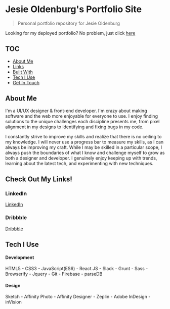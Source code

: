 # Jesie Oldenburg's Portfolio Site
> Personal portfolio repository for Jesie Oldenburg

Looking for my deployed portfolio? No problem, just click [here](https://jesieoldenburg.github.io/)

## TOC
* [About Me](#about-me)
* [Links](#check-out-my-links!)
* [Built With](#built-with)
* [Tech I Use](#tech-i-use)
* [Get In Touch](#get-in-touch)

## About Me
I'm a UI/UX designer & front-end developer. I'm crazy about making software and the web more enjoyable for everyone to use. I enjoy finding solutions to the unique challenges each discipline presents me, from pixel alignment in my designs to identifying and fixing bugs in my code.

I constantly strive to improve my skills and realize that there is no ceiling to my knowledge. I will never use a progress bar to measure my skills, as I can always be improving my craft. While I may be skilled in a particular scope, I always push the boundaries of what I know and challenge myself to grow as both a designer and developer. I genuinely enjoy keeping up with trends, learning about the latest tech, and experimenting with new techniques.

## Check Out My Links!
### LinkedIn
[LinkedIn](https://www.linkedin.com/in/jesieoldenburg/)

### Dribbble
[Dribbble](https://dribbble.com/jesieOldenburg)

## Tech I Use
#### Development
HTML5 - CSS3 - JavaScript(ES6) - React JS - Slack - Grunt - Sass - Browserify - Jquery - Git - Firebase - parseDB

#### Design
Sketch - Affinity Photo - Affinity Designer - Zeplin - Adobe InDesign - inVision
